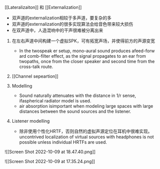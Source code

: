 


[[Lateralizaiton]] 和 [[Externalization]]

- 双声道的externalization相较于多声道，要复杂的多
- 双声道的externalization的很多实现算法会给音色带来较大损伤
- 在双声道中，人造混响中的干声很难被分离出来

1. 在左右声道中间构建一个虚拟SPK，可有拓宽声场，并使得前方的声源变宽
	- In the twospeak er setup, mono-aural sound produces afeed-forw ard comb-filter effect, as the signal propagates to an ear from twopaths, once from the closer speaker and second time from the cross-talk route.
2. [[Channel sepeartion]]

1. Modelling
	- Sound naturally attenuates with the distance in 1/r sense, ifaspherical radiator model is used.
	- air absorption isimportant when modeling large spaces with large distances between the sound sources and the listener.
2. Listener modelling
	- 除非使用个性化HRTF，否则自然的虚拟声源定位在耳机中很难实现。uncontrived localization of virtual sources with headphones is not possible unless individual HRTFs are used. 


![[Screen Shot 2022-10-09 at 18.47.40.png]]



![[Screen Shot 2022-10-09 at 17.35.24.png]]



